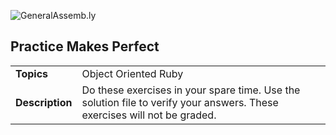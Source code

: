 ![GeneralAssemb.ly](http://studio.generalassemb.ly/GA_Slide_Assets/Exercise_icon_md.png)

## Practice Makes Perfect


| | |
| ------------- |:-------------|
| __Topics__ | Object Oriented Ruby| 
| __Description__| Do these exercises in your spare time. Use the solution file to verify your answers. These exercises will not be graded.|    
 


